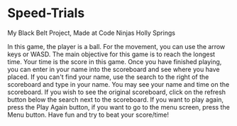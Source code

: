 # Speed-Trials
My Black Belt Project, Made at Code Ninjas Holly Springs


In this game, the player is a ball. For the movement, you can use the arrow keys or WASD. The main objective for this game is to reach the longest time. Your time is the score in this game. Once you have finished playing, you can enter in your name into the scoreboard and see where you have placed. If you can't find your name, use the search to the right of the scoreboard and type in your name. You may see your name and time on the scoreboard. If you wish to see the original scoreboard, click on the refresh button below the search next to the scoreboard. If you want to play again, press the Play Again button, if you want to go to the menu screen, press the Menu button. Have fun and try to beat your score/time!
